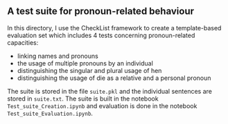## A test suite for pronoun-related behaviour
In this directory, I use the CheckList framework to create a template-based evaluation set which includes 4 tests concerning pronoun-related capacities:
* linking names and pronouns
* the usage of multiple pronouns by an individual
* distinguishing the singular and plural usage of hen
* distinguishing the usage of die as a relative and a personal pronoun

The suite is stored in the file `suite.pkl` and the individual sentences are stored in `suite.txt`. The suite is built in the notebook `Test_suite_Creation.ipynb` and evaluation is done in the notebook `Test_suite_Evaluation.ipynb`.